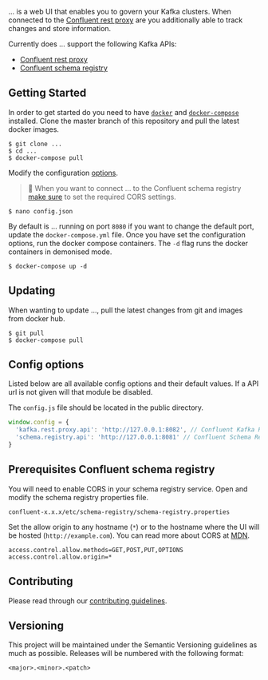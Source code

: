 ... is a web UI that enables you to govern your Kafka clusters. When connected to the [Confluent rest proxy](https://docs.confluent.io/current/kafka-rest/docs/intro.html) are you additionally able to track changes and store information.

Currently does ... support the following Kafka APIs:

- [Confluent rest proxy](https://docs.confluent.io/current/kafka-rest/docs/intro.html)
- [Confluent schema registry](https://docs.confluent.io/current/schema-registry/docs/index.html)

## Getting Started

In order to get started do you need to have [`docker`](https://docs.docker.com/install/) and [`docker-compose`](https://docs.docker.com/compose/install/) installed.
Clone the master branch of this repository and pull the latest docker images.

```
$ git clone ...
$ cd ...
$ docker-compose pull
```

Modify the configuration [options](#config-options).

> 🚧 When you want to connect ... to the Confluent schema registry [make sure](#prerequisites-confluent-schema-registry) to set the required CORS settings.

`$ nano config.json`

By default is ... running on port `8080` if you want to change the default port, update the `docker-compose.yml` file.
Once you have set the configuration options, run the docker compose containers.
The `-d` flag runs the docker containers in demonised mode.

```
$ docker-compose up -d
```

## Updating

When wanting to update ..., pull the latest changes from git and images from docker hub.

```
$ git pull
$ docker-compose pull
```

## Config options

Listed below are all available config options and their default values.
If a API url is not given will that module be disabled.

The `config.js` file should be located in the public directory.

```javascript
window.config = {
  'kafka.rest.proxy.api': 'http://127.0.0.1:8082', // Confluent Kafka REST Proxy
  'schema.registry.api': 'http://127.0.0.1:8081' // Confluent Schema Registry
}

```

## Prerequisites Confluent schema registry

You will need to enable CORS in your schema registry service.
Open and modify the schema registry properties file.

`confluent-x.x.x/etc/schema-registry/schema-registry.properties`

Set the allow origin to any hostname (`*`) or to the hostname where the UI will be hosted (`http://example.com`).
You can read more about CORS at [MDN](https://developer.mozilla.org/en-US/docs/Web/HTTP/CORS).

```
access.control.allow.methods=GET,POST,PUT,OPTIONS
access.control.allow.origin=*
```

## Contributing

Please read through our [contributing guidelines](./CONTRIBUTING.md).

## Versioning

This project will be maintained under the Semantic Versioning guidelines as much as possible. Releases will be numbered
with the following format:

`<major>.<minor>.<patch>`

